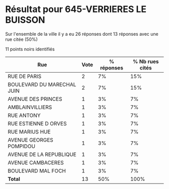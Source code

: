 # Résultat pour 645-VERRIERES LE BUISSON

Sur l'ensemble de la ville il y a eu 26 réponses dont 13 réponses avec une rue citée (50%)

11 points noirs identifiés

| Rue | Vote | % réponses | % Nb rues cités|
|-----|------|------------|----------------|
| RUE DE PARIS | 2 | 7% | 15%|
| BOULEVARD DU MARECHAL JUIN | 2 | 7% | 15%|
| AVENUE DES PRINCES | 1 | 3% | 7%|
| AMBLAINVILLIERS | 1 | 3% | 7%|
| RUE ANTONY | 1 | 3% | 7%|
| RUE ESTIENNE D ORVES | 1 | 3% | 7%|
| RUE MARIUS HUE | 1 | 3% | 7%|
| AVENUE GEORGES POMPIDOU | 1 | 3% | 7%|
| AVENUE DE LA REPUBLIQUE | 1 | 3% | 7%|
| AVENUE CAMBACERES | 1 | 3% | 7%|
| BOULEVARD MAL FOCH | 1 | 3% | 7%|
| **Total** | 13 | 50% | 100%|
